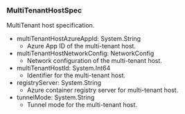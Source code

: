 ### MultiTenantHostSpec
MultiTenant host specification.

- multiTenantHostAzureAppId: System.String
  - Azure App ID of the multi-tenant host.
- multiTenantHostNetworkConfig: NetworkConfig
  - Network configuration of the multi-tenant host.
- multiTenantHostId: System.Int64
  - Identifier for the multi-tenant host.
- registryServer: System.String
  - Azure container registry server for multi-tenant host.
- tunnelMode: System.String
  - Tunnel mode for the multi-tenant host.
